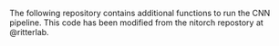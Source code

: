 The following repository contains additional functions to run the CNN pipeline. This code has been modified from the nitorch repostory at @ritterlab.
